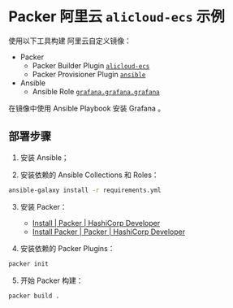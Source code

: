 
# Packer 阿里云 `alicloud-ecs` 示例

使用以下工具构建 阿里云自定义镜像：

- Packer
    - Packer Builder Plugin [`alicloud-ecs`](https://github.com/hashicorp/packer-plugin-alicloud)
    - Packer Provisioner Plugin [`ansible`](https://github.com/hashicorp/packer-plugin-ansible)
- Ansible
    - Ansible Role [`grafana.grafana.grafana`](https://github.com/grafana/grafana-ansible-collection)

在镜像中使用 Ansible Playbook 安装 Grafana 。

## 部署步骤

1. 安装 Ansible；

2. 安装依赖的 Ansible Collections 和 Roles：

```bash
ansible-galaxy install -r requirements.yml
```

3. 安装 Packer：
   - [Install | Packer | HashiCorp Developer](https://developer.hashicorp.com/packer/install)
   - [Install Packer | Packer | HashiCorp Developer](https://developer.hashicorp.com/packer/tutorials/docker-get-started/get-started-install-cli)

4. 安装依赖的 Packer Plugins：

```bash
packer init
```

5. 开始 Packer 构建：

```bash
packer build .
```
